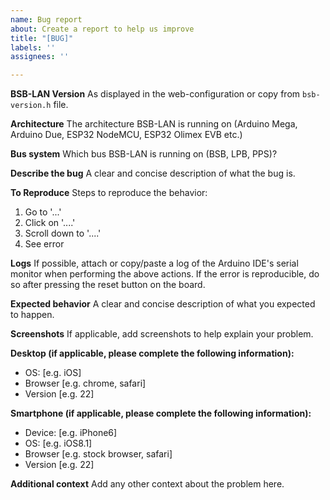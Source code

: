```yaml
---
name: Bug report
about: Create a report to help us improve
title: "[BUG]"
labels: ''
assignees: ''

---
```


**BSB-LAN Version**
As displayed in the web-configuration or copy from `bsb-version.h` file.

**Architecture**
The architecture BSB-LAN is running on (Arduino Mega, Arduino Due, ESP32 NodeMCU, ESP32 Olimex EVB etc.)

**Bus system**
Which bus BSB-LAN is running on (BSB, LPB, PPS)?

**Describe the bug**
A clear and concise description of what the bug is.

**To Reproduce**
Steps to reproduce the behavior:
1. Go to '...'
2. Click on '....'
3. Scroll down to '....'
4. See error

**Logs**
If possible, attach or copy/paste a log of the Arduino IDE's serial monitor when performing the above actions. If the error is reproducible, do so after pressing the reset button on the board.

**Expected behavior**
A clear and concise description of what you expected to happen.

**Screenshots**
If applicable, add screenshots to help explain your problem.

**Desktop (if applicable, please complete the following information):**
 - OS: [e.g. iOS]
 - Browser [e.g. chrome, safari]
 - Version [e.g. 22]

**Smartphone (if applicable, please complete the following information):**
 - Device: [e.g. iPhone6]
 - OS: [e.g. iOS8.1]
 - Browser [e.g. stock browser, safari]
 - Version [e.g. 22]

**Additional context**
Add any other context about the problem here.
